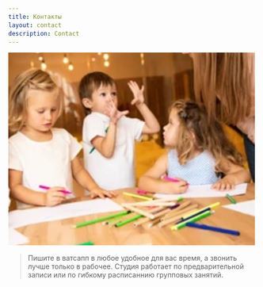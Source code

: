 ```yaml
---
title: Контакты
layout: contact
description: Contact
---
```

![Contact](/images/photo_8.jpg)
> Пишите в ватсапп в любое удобное для вас время, а звонить лучше только в рабочее. Студия работает по предварительной записи или по гибкому расписаннию групповых занятий.


